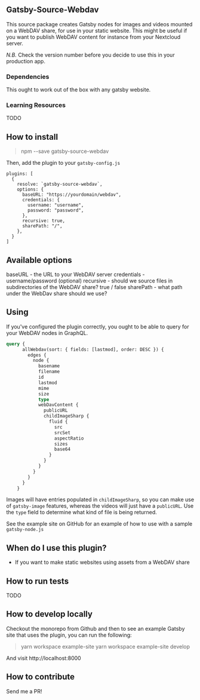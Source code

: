 ## Gatsby-Source-Webdav

This source package creates Gatsby nodes for images and videos mounted on a WebDAV share, for use in your static website. This might be useful if you want to publish WebDAV content for instance from your Nextcloud server.

*N.B.* Check the version number before you decide to use this in your production app.

### Dependencies

This ought to work out of the box with any gatsby website.

### Learning Resources 

TODO

## How to install

> npm --save gatsby-source-webdav

Then, add the plugin to your `gatsby-config.js`

```
plugins: [
  {
    resolve: `gatsby-source-webdav`,
    options: {
      baseURL: "https://yourdomain/webdav",
      credentials: {
        username: "username",
        password: "password",
      },
      recursive: true,
      sharePath: "/",
    },
  }
]
```
    
## Available options

baseURL - the URL to your WebDAV server
credentials - username/password (optional)
recursive - should we source files in subdirectories of the WebDAV share? true / false
sharePath - what path under the WebDav share should we use?

## Using

If you've configured the plugin correctly, you ought to be able to query for your WebDAV nodes in GraphQL.

```graphql
query {
      allWebdav(sort: { fields: [lastmod], order: DESC }) {
        edges {
          node {
            basename
            filename
            id
            lastmod
            mime
            size
            type
            webDavContent {
              publicURL
              childImageSharp {
                fluid {
                  src
                  srcSet
                  aspectRatio
                  sizes
                  base64
                }
              }
            }
          }
        }
      }
    }
```

Images will have entries populated in `childImageSharp`, so you can make use of `gatsby-image` features, whereas the videos will just have a `publicURL`. Use the `type` field to determine what kind of file is being returned.

See the example site on GitHub for an example of how to use with a sample `gatsby-node.js`

## When do I use this plugin?

* If you want to make static websites using assets from a WebDAV share

## How to run tests

TODO

## How to develop locally

Checkout the monorepo from Github and then to see an example Gatsby site that uses the plugin, you can run the following:

> yarn workspace example-site 
> yarn workspace example-site develop

And visit http://localhost:8000 

## How to contribute

Send me a PR!
